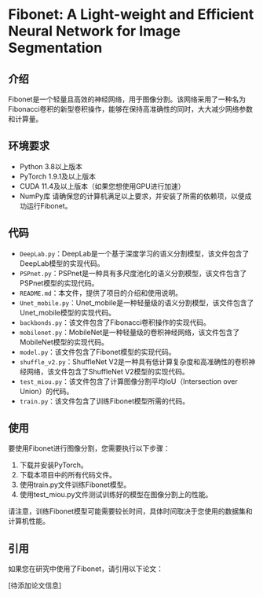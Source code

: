 # Fibonet: A Light-weight and Efficient Neural Network for Image Segmentation

## 介绍

Fibonet是一个轻量且高效的神经网络，用于图像分割。该网络采用了一种名为Fibonacci卷积的新型卷积操作，能够在保持高准确性的同时，大大减少网络参数和计算量。
## 环境要求
- Python 3.8以上版本
- PyTorch 1.9.1及以上版本
- CUDA 11.4及以上版本（如果您想使用GPU进行加速）
- NumPy库
请确保您的计算机满足以上要求，并安装了所需的依赖项，以便成功运行Fibonet。
## 代码

- `DeepLab.py`：DeepLab是一个基于深度学习的语义分割模型，该文件包含了DeepLab模型的实现代码。
- `PSPnet.py`：PSPnet是一种具有多尺度池化的语义分割模型，该文件包含了PSPnet模型的实现代码。
- `README.md`：本文件，提供了项目的介绍和使用说明。
- `Unet_mobile.py`：Unet_mobile是一种轻量级的语义分割模型，该文件包含了Unet_mobile模型的实现代码。
- `backbonds.py`：该文件包含了Fibonacci卷积操作的实现代码。
- `mobilenet.py`：MobileNet是一种轻量级的卷积神经网络，该文件包含了MobileNet模型的实现代码。
- `model.py`：该文件包含了Fibonet模型的实现代码。
- `shuffle_v2.py`：ShuffleNet V2是一种具有低计算复杂度和高准确性的卷积神经网络，该文件包含了ShuffleNet V2模型的实现代码。
- `test_miou.py`：该文件包含了计算图像分割平均IoU（Intersection over Union）的代码。
- `train.py`：该文件包含了训练Fibonet模型所需的代码。

## 使用

要使用Fibonet进行图像分割，您需要执行以下步骤：

1. 下载并安装PyTorch。
2. 下载本项目中的所有代码文件。
3. 使用train.py文件训练Fibonet模型。
4. 使用test_miou.py文件测试训练好的模型在图像分割上的性能。

请注意，训练Fibonet模型可能需要较长时间，具体时间取决于您使用的数据集和计算机性能。

## 引用

如果您在研究中使用了Fibonet，请引用以下论文：

[待添加论文信息]
